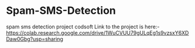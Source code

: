 # Spam-SMS-Detection
spam sms detection project codsoft
Link to the project is here:- https://colab.research.google.com/drive/1WuCVUU79gULqEg1s9vzsxY6XDDaw0Gbg?usp=sharing
